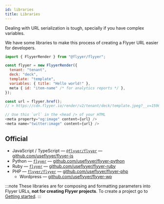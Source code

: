 ```yaml
---
id: libraries
title: Libraries
---
```


Dealing with URL serialization is tough, specially if you have complex variables.

We have some libraries to make this process of creating a Flyyer URL easier for developers.

```js
import { FlyyerRender } from "@flyyer/flyyer";

const flyyer = new FlyyerRender({
  tenant: "tenant",
  deck: "deck",
  template: "template",
  variables: { title: "Hello world!" },
  meta { id: "item-name" /* for analytics reports */ },
});

const url = flyyer.href();
// > https://cdn.flyyer.io/render/v2/tenant/deck/template.jpeg?__v=1596906866&title=Hello+world%21

// Use this `url` in the <head /> of your HTML
<meta property="og:image" content={url} />
<meta name="twitter:image" content={url} />
```

## Official

* JavaScript / TypeScript — [`@flyyer/flyyer`](https://www.npmjs.com/package/@flyyer/flyyer) — [github.com/useflyyer/flyyer-js](https://github.com/useflyyer/flyyer-js)
* Python — [`flyyer`](https://pypi.org/project/flyyer/) — [github.com/useflyyer/flyyer-python](https://github.com/useflyyer/flyyer-python)
* Ruby — [`flyyer`](https://rubygems.org/gems/flyyer/) — [github.com/useflyyer/flyyer-ruby](https://github.com/useflyyer/flyyer-ruby)
* PHP — [`flyyer/flyyer`](https://packagist.org/packages/flyyer/flyyer) — [github.com/useflyyer/flyyer-php](https://github.com/useflyyer/flyyer-php)
  * Wordpress — [github.com/useflyyer/flyyer-wp](https://github.com/useflyyer/flyyer-wp)

:::note
These libraries are for composing and formatting parameters into Flyyer URLs, **not for creating Flyyer projects**. To create a project go to [Getting started](./getting-started.md).
:::
